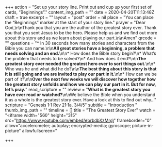 +++
action = "Set up your story line. Print out and cup up your first set of cards, “Beginnings”."
content_img_path = ""
date = 2020-04-20T11:13:48Z
draft = true
excerpt = ""
layout = "post"
order = nil
place = "You can place the “Beginnings” marker at the start of your story line."
prayer = "Dear God,\n\nThank you that you are the author of the greatest story ever. Thank you that you sent Jesus to be the hero. Please help us and we find out more about this story and as we learn about playing our part.\n\nAmen"
qrcode = ""
questions = "* In 30 seconds how many stories and characters from the Bible you can name.\n\n**All great stories have a beginning, a problem that needs solving and an end.**\n\n* How does the Bible story begin?\n* What’s the problem that needs to be solved?\n* And how does it end?\n\n**The greatest story ever needed the greatest hero ever to sort things out.**\n\n* Who was he and what did he do?\n\n**The best thing about this story is that it is still going and we are invited to play our part in it.**\n\n* How can we be part of it?\n\n**Over the next few weeks we will discover how together how the greatest story unfolds and how we can play our part in it. But for now, let’s pray.**"
read_scripture = ""
review = "**What is the greatest story you have ever read or watched?**\n\nWe believe the Bible when you understand it as a whole is the greatest story ever. Have a look at this to find out why…"
scripture = "Genesis 1:1 Rev 21:1a, 3/4/5"
subtitle = "Introduction "
thumb_img_path = ""
timeline = []
title = "The Greatest Story Ever"
watch = "<iframe width=\"560\" height=\"315\" src=\"https://www.youtube.com/embed/ebrbdbXzMrg\" frameborder=\"0\" allow=\"accelerometer; autoplay; encrypted-media; gyroscope; picture-in-picture\" allowfullscreen></iframe>"

+++
